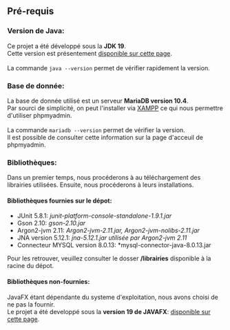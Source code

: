 ## Pré-requis
### Version de Java:
Ce projet a été développé sous la **JDK 19**.<br>
Cette version est présentement [disponible sur cette page](https://www.oracle.com/java/technologies/downloads/#java19).<br>
<br>
La commande `java --version` permet de vérifier rapidement la version.

### Base de donnée:
La base de donnée utilisé est un serveur **MariaDB version 10.4**.<br>
Par sourci de simplicité, on peut l'installer via [XAMPP](https://www.apachefriends.org/download.html) ce qui nous permettre d'utiliser phpmyadmin.<br>
<br>
La commande `mariadb --version` permet de vérifier la version.<br>
Il est possible de consulter cette information sur la page d'acceuil de phpmyadmin.

### Bibliothèques:

Dans un premier temps, nous procéderons à au téléchargement des librairies utilisées.
Ensuite, nous procéderons à leurs installations.

#### Bibliothèques fournies sur le dépot:
- JUnit 5.8.1: *junit-platform-console-standalone-1.9.1.jar*
- Gson 2.10: *gson-2.10.jar*
- Argon2-jvm 2.11: *Argon2-jvm-2.11.jar, Argon2-jvm-nolibs-2.11.jar*
- JNA version 5.12.1: *jna-5.12.1.jar utilisée par Argon2-jvm 2.11*
- Connecteur MYSQL version 8.0.13: *mysql-connector-java-8.0.13.jar

Pour les retrouver, veuillez consulter le dosser **/librairies** disponible à la racine du dépot.

#### Bibliothèques non-fournies:
JavaFX étant dépendante du systeme d'exploitation, nous avons choisi de ne pas la fournir.<br>
Le projet a été developpé sous la **version 19 de JAVAFX**: [disponible sur cette page](https://gluonhq.com/products/javafx/).




